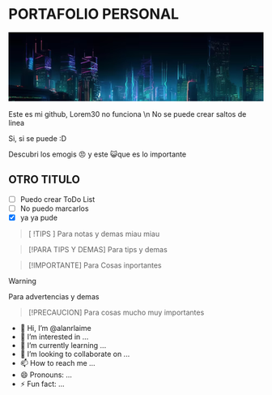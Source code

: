 # PORTAFOLIO PERSONAL

![Esta es una imagen](gatos.png)

Este es mi github, Lorem30
no funciona \n
No se puede crear saltos de linea

Si, si se puede :D

Descubri los emogis 😠 y este 😺que es lo importante

## OTRO TITULO
- [ ] Puedo crear ToDo List
- [ ] No puedo marcarlos
- [x] ya ya pude

> [ !TIPS ]
> Para notas y demas miau miau

> [!PARA TIPS Y DEMAS]
> Para tips y demas

> [!IMPORTANTE]
> Para Cosas inportantes

> [!WARNING]
> Para advertencias y demas

> [!PRECAUCION]
> Para cosas mucho muy importantes

- 👋 Hi, I’m @alanrlaime
- 👀 I’m interested in ...
- 🌱 I’m currently learning ...
- 💞️ I’m looking to collaborate on ...
- 📫 How to reach me ...
- 😄 Pronouns: ...
- ⚡ Fun fact: ...

<!---
alanrlaime/alanrlaime is a ✨ special ✨ repository because its `README.md` (this file) appears on your GitHub profile.
You can click the Preview link to take a look at your changes.
--->
